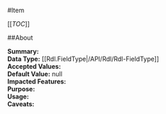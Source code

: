 #Item

[[_TOC_]]

##About

**Summary:**   
**Data Type:** [[Rdl.FieldType|/API/Rdl/Rdl-FieldType]]  
**Accepted Values:**   
**Default Value:** null  
**Impacted Features:**   
**Purpose:**   
**Usage:**   
**Caveats:**   

